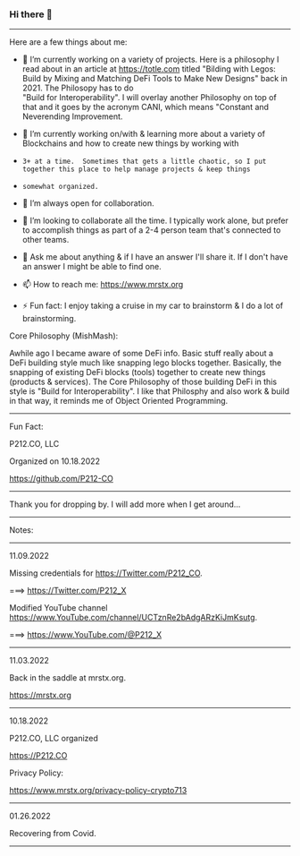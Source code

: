 ### Hi there 👋 
-------------

 Here are a few things about me:

- 🔭 I’m currently working on a variety of projects.  Here is a philosophy I read about in an article at https://totle.com titled 
      "Bilding with Legos: Build by Mixing and Matching DeFi Tools to Make New Designs" back in 2021. The Philosopy has to do   
      "Build for Interoperability".  I will overlay another Philosophy on top of that and it goes by the acronym CANI, which means 
      "Constant and Neverending Improvement.
      
- 🌱 I’m currently working on/with & learning more about a variety of Blockchains and how to create new things by working with 
-     3+ at a time.  Sometimes that gets a little chaotic, so I put together this place to help manage projects & keep things 
-     somewhat organized.
     
- 👯 I’m always open for collaboration.

- 🤔 I’m looking to collaborate all the time.  I typically work alone, 
      but prefer to accomplish things as part of a 2-4 person team that's connected to other teams.

- 💬 Ask me about anything & if I have an answer I'll share it.  If I don't have an answer I might be able to find one.

- 📫 How to reach me:  https://www.mrstx.org 

- ⚡ Fun fact: I enjoy taking a cruise in my car to brainstorm & I do a lot of brainstorming.

Core Philosophy (MishMash):

Awhile ago I became aware of some DeFi info.  Basic stuff really about a DeFi building style much like snapping lego blocks together.  Basically, the snapping of existing DeFi blocks (tools) together to create new things (products & services).  The Core Philosophy of those building DeFi in this style is "Build for Interoperability".  I like that Philosphy and also work & build in that way, it reminds me of Object Oriented Programming.

---

Fun Fact:

P212.CO, LLC

Organized on 10.18.2022

https://github.com/P212-CO

---

Thank you for dropping by.
I will add more when I get around...

---

Notes:

---

11.09.2022

Missing credentials for https://Twitter.com/P212_CO.

===> https://Twitter.com/P212_X

Modified YouTube channel https://www.YouTube.com/channel/UCTznRe2bAdgARzKiJmKsutg.

===> https://www.YouTube.com/@P212_X

---

11.03.2022

Back in the saddle at mrstx.org.

https://mrstx.org

---

10.18.2022

P212.CO, LLC organized

https://P212.CO

Privacy Policy: 

https://www.mrstx.org/privacy-policy-crypto713

---

01.26.2022

Recovering from Covid.

---

